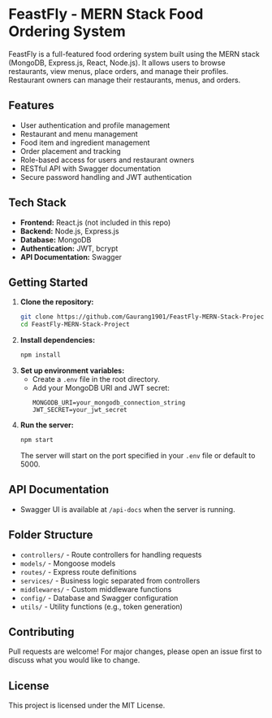 # FeastFly - MERN Stack Food Ordering System

FeastFly is a full-featured food ordering system built using the MERN stack (MongoDB, Express.js, React, Node.js). It allows users to browse restaurants, view menus, place orders, and manage their profiles. Restaurant owners can manage their restaurants, menus, and orders.

## Features

- User authentication and profile management
- Restaurant and menu management
- Food item and ingredient management
- Order placement and tracking
- Role-based access for users and restaurant owners
- RESTful API with Swagger documentation
- Secure password handling and JWT authentication

## Tech Stack

- **Frontend:** React.js (not included in this repo)
- **Backend:** Node.js, Express.js
- **Database:** MongoDB
- **Authentication:** JWT, bcrypt
- **API Documentation:** Swagger

## Getting Started

1. **Clone the repository:**
   ```bash
   git clone https://github.com/Gaurang1901/FeastFly-MERN-Stack-Project.git
   cd FeastFly-MERN-Stack-Project
   ```
2. **Install dependencies:**
   ```bash
   npm install
   ```
3. **Set up environment variables:**
   - Create a `.env` file in the root directory.
   - Add your MongoDB URI and JWT secret:
     ```env
     MONGODB_URI=your_mongodb_connection_string
     JWT_SECRET=your_jwt_secret
     ```
4. **Run the server:**
   ```bash
   npm start
   ```
   The server will start on the port specified in your `.env` file or default to 5000.

## API Documentation

- Swagger UI is available at `/api-docs` when the server is running.

## Folder Structure

- `controllers/` - Route controllers for handling requests
- `models/` - Mongoose models
- `routes/` - Express route definitions
- `services/` - Business logic separated from controllers
- `middlewares/` - Custom middleware functions
- `config/` - Database and Swagger configuration
- `utils/` - Utility functions (e.g., token generation)

## Contributing

Pull requests are welcome! For major changes, please open an issue first to discuss what you would like to change.

## License

This project is licensed under the MIT License.
